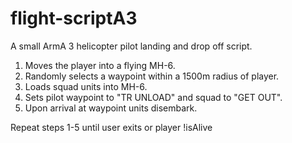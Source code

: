 # flight-scriptA3
A small ArmA 3 helicopter pilot landing and drop off script. 
1. Moves the player into a flying MH-6.
2. Randomly selects a waypoint within a 1500m radius of player.
3. Loads squad units into MH-6.
4. Sets pilot waypoint to "TR UNLOAD" and squad to "GET OUT".
5. Upon arrival at waypoint units disembark.

Repeat steps 1-5 until user exits or player !isAlive 
